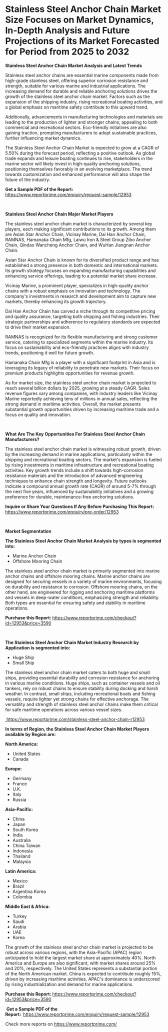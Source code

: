 <p><h1>Stainless Steel Anchor Chain Market Size Focuses on Market Dynamics, In-Depth Analysis and Future Projections of its Market Forecasted for Period from 2025 to 2032</h1></p><p><strong>Stainless Steel Anchor Chain Market Analysis and Latest Trends</strong></p>
<p><p>Stainless steel anchor chains are essential marine components made from high-grade stainless steel, offering superior corrosion resistance and strength, suitable for various marine and industrial applications. The increasing demand for durable and reliable anchoring solutions drives the growth of the stainless steel anchor chain market. Factors such as the expansion of the shipping industry, rising recreational boating activities, and a global emphasis on maritime safety contribute to this upward trend.</p><p>Additionally, advancements in manufacturing technologies and materials are leading to the production of lighter and stronger chains, appealing to both commercial and recreational sectors. Eco-friendly initiatives are also gaining traction, prompting manufacturers to adopt sustainable practices, further influencing market dynamics. </p><p>The Stainless Steel Anchor Chain Market is expected to grow at a CAGR of 5.50% during the forecast period, reflecting a positive outlook. As global trade expands and leisure boating continues to rise, stakeholders in the marine sector will likely invest in high-quality anchoring solutions, positioning themselves favorably in an evolving marketplace. The trend towards customization and enhanced performance will also shape the future of the industry.</p></p>
<p><strong>Get a Sample PDF of the Report:&nbsp;</strong> <a href="https://www.reportprime.com/enquiry/request-sample/12953?utm_campaign=2013&utm_medium=2&utm_source=Github&utm_content=ia&utm_term=19032025&utm_id=stainless-steel-anchor-chain">https://www.reportprime.com/enquiry/request-sample/12953</a></p>
<p>&nbsp;</p>
<p><strong>Stainless Steel Anchor Chain Major Market Players</strong></p>
<p><p>The stainless steel anchor chain market is characterized by several key players, each making significant contributions to its growth. Among them are Asian Star Anchor Chain, Vicinay Marine, Dai Han Anchor Chain, RAMNAS, Hamanaka Chain Mfg, Laiwu Iron & Steel Group Zibo Anchor Chain, Qindao Wancheng Anchor Chain, and WuHan Jiangnan Anchor Chain.</p><p>Asian Star Anchor Chain is known for its diversified product range and has established a strong presence in both domestic and international markets. Its growth strategy focuses on expanding manufacturing capabilities and enhancing service offerings, leading to a potential market share increase. </p><p>Vicinay Marine, a prominent player, specializes in high-quality anchor chains with a robust emphasis on innovation and technology. The company's investments in research and development aim to capture new markets, thereby enhancing its growth trajectory.</p><p>Dai Han Anchor Chain has carved a niche through its competitive pricing and quality assurance, targeting both shipping and fishing industries. Their strategic partnerships and adherence to regulatory standards are expected to drive their market expansion.</p><p>RAMNAS is recognized for its flexible manufacturing and strong customer service, catering to specialized segments within the marine industry. Its focus on sustainability and eco-friendly practices aligns with industry trends, positioning it well for future growth.</p><p>Hamanaka Chain Mfg is a player with a significant footprint in Asia and is leveraging its legacy of reliability to penetrate new markets. Their focus on premium products highlights opportunities for revenue growth.</p><p>As for market size, the stainless steel anchor chain market is projected to reach several billion dollars by 2025, growing at a steady CAGR. Sales revenue figures vary among companies, with industry leaders like Vicinay Marine reportedly achieving tens of millions in annual sales, reflecting the strong demand in maritime activities. Overall, the market presents substantial growth opportunities driven by increasing maritime trade and a focus on quality and innovation.</p></p>
<p>&nbsp;</p>
<p><strong>What Are The Key Opportunities For Stainless Steel Anchor Chain Manufacturers?</strong></p>
<p><p>The stainless steel anchor chain market is witnessing robust growth, driven by the increasing demand in marine applications, particularly within the shipping and recreational boating sectors. The market's expansion is fueled by rising investments in maritime infrastructure and recreational boating activities. Key growth trends include a shift towards high-corrosion resistance materials and the introduction of advanced engineering techniques to enhance chain strength and longevity. Future outlooks indicate a compound annual growth rate (CAGR) of around 5-7% through the next five years, influenced by sustainability initiatives and a growing preference for durable, maintenance-free anchoring solutions.</p></p>
<p><strong>Inquire or Share Your Questions If Any Before Purchasing This Report:</strong> <a href="https://www.reportprime.com/enquiry/pre-order/12953?utm_campaign=2013&utm_medium=2&utm_source=Github&utm_content=ia&utm_term=19032025&utm_id=stainless-steel-anchor-chain">https://www.reportprime.com/enquiry/pre-order/12953</a></p>
<p>&nbsp;</p>
<p><strong>Market Segmentation</strong></p>
<p><strong>The Stainless Steel Anchor Chain Market Analysis by types is segmented into:</strong></p>
<p><ul><li>Marine Anchor Chain</li><li>Offshore Mooring Chain</li></ul></p>
<p><p>The stainless steel anchor chain market is primarily segmented into marine anchor chains and offshore mooring chains. Marine anchor chains are designed for securing vessels in a variety of marine environments, focusing on durability and resistance to corrosion. Offshore mooring chains, on the other hand, are engineered for rigging and anchoring maritime platforms and vessels in deep-water conditions, emphasizing strength and reliability. Both types are essential for ensuring safety and stability in maritime operations.</p></p>
<p><strong>Purchase this Report:&nbsp;</strong><a href="https://www.reportprime.com/checkout?id=12953&price=3590&utm_campaign=2013&utm_medium=2&utm_source=Github&utm_content=ia&utm_term=19032025&utm_id=stainless-steel-anchor-chain">https://www.reportprime.com/checkout?id=12953&price=3590</a></p>
<p>&nbsp;</p>
<p><strong>The Stainless Steel Anchor Chain Market Industry Research by Application is segmented into:</strong></p>
<p><ul><li>Huge Ship</li><li>Small Ship</li></ul></p>
<p><p>The stainless steel anchor chain market caters to both huge and small ships, providing essential durability and corrosion resistance for anchoring in various marine conditions. Huge ships, such as container vessels and oil tankers, rely on robust chains to ensure stability during docking and harsh weather. In contrast, small ships, including recreational boats and fishing vessels, require lighter yet strong chains for effective anchorage. The versatility and strength of stainless steel anchor chains make them critical for safe maritime operations across various vessel sizes.</p></p>
<p><a href="https://www.reportprime.com/stainless-steel-anchor-chain-r12953?utm_campaign=2013&utm_medium=2&utm_source=Github&utm_content=ia&utm_term=19032025&utm_id=stainless-steel-anchor-chain">&nbsp;https://www.reportprime.com/stainless-steel-anchor-chain-r12953</a></p>
<p><strong>In terms of Region, the Stainless Steel Anchor Chain Market Players available by Region are:</strong></p>
<p>
    <p> <strong> North America: </strong>
        <ul>
            <li>United States</li>
            <li>Canada</li>
        </ul>
        </p> 
    <p> <strong> Europe: </strong>
        <ul>
            <li>Germany</li>
            <li>France</li>
            <li>U.K.</li>
            <li>Italy</li>
            <li>Russia</li>
        </ul>
        </p> 
    <p> <strong> Asia-Pacific: </strong>
        <ul>
            <li>China</li>
            <li>Japan</li>
            <li>South Korea</li>
            <li>India</li>
            <li>Australia</li>
            <li>China Taiwan</li>
            <li>Indonesia</li>
            <li>Thailand</li>
            <li>Malaysia</li>
        </ul>
        </p> 
    <p> <strong> Latin America: </strong>
        <ul>
            <li>Mexico</li>
            <li>Brazil</li>
            <li>Argentina Korea</li>
            <li>Colombia</li>
        </ul>
        </p> 
    <p> <strong> Middle East & Africa: </strong>
        <ul>
            <li>Turkey</li>
            <li>Saudi</li>
            <li>Arabia</li>
            <li>UAE</li>
            <li>Korea</li>
        </ul>
    </p>
    </p>
<p><p>The growth of the stainless steel anchor chain market is projected to be robust across various regions, with the Asia-Pacific (APAC) region anticipated to hold the largest market share at approximately 40%. North America and Europe are also significant, with market shares around 25% and 20%, respectively. The United States represents a substantial portion of the North American market. China is expected to contribute roughly 15%, driven by increasing maritime activities. APAC's dominance is underscored by rising industrialization and demand for marine applications.</p></p>
<p><strong>Purchase this Report: </strong><a href="https://www.reportprime.com/checkout?id=12953&price=3590&utm_campaign=2013&utm_medium=2&utm_source=Github&utm_content=ia&utm_term=19032025&utm_id=stainless-steel-anchor-chain">https://www.reportprime.com/checkout?id=12953&price=3590</a></p>
<p>&nbsp;<strong>Get a Sample PDF of the Report:&nbsp;&nbsp;</strong><a href="https://www.reportprime.com/enquiry/request-sample/12953?utm_campaign=2013&utm_medium=2&utm_source=Github&utm_content=ia&utm_term=19032025&utm_id=stainless-steel-anchor-chain">https://www.reportprime.com/enquiry/request-sample/12953</a></p>
<p><strong></strong></p>
<p>Check more reports on <a href="https://www.reportprime.com/?utm_campaign=2013&utm_medium=2&utm_source=Github&utm_content=ia&utm_term=19032025&utm_id=stainless-steel-anchor-chain">https://www.reportprime.com/</a></p>